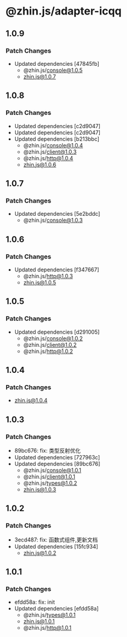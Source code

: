 # @zhin.js/adapter-icqq

## 1.0.9

### Patch Changes

- Updated dependencies [47845fb]
  - @zhin.js/console@1.0.5
  - zhin.js@1.0.7

## 1.0.8

### Patch Changes

- Updated dependencies [c2d9047]
- Updated dependencies [c2d9047]
- Updated dependencies [b213bbc]
  - @zhin.js/console@1.0.4
  - @zhin.js/client@1.0.3
  - @zhin.js/http@1.0.4
  - zhin.js@1.0.6

## 1.0.7

### Patch Changes

- Updated dependencies [5e2bddc]
  - @zhin.js/console@1.0.3

## 1.0.6

### Patch Changes

- Updated dependencies [f347667]
  - @zhin.js/http@1.0.3
  - zhin.js@1.0.5

## 1.0.5

### Patch Changes

- Updated dependencies [d291005]
  - @zhin.js/console@1.0.2
  - @zhin.js/client@1.0.2
  - @zhin.js/http@1.0.2

## 1.0.4

### Patch Changes

- zhin.js@1.0.4

## 1.0.3

### Patch Changes

- 89bc676: fix: 类型反射优化
- Updated dependencies [727963c]
- Updated dependencies [89bc676]
  - @zhin.js/console@1.0.1
  - @zhin.js/client@1.0.1
  - @zhin.js/types@1.0.2
  - zhin.js@1.0.3

## 1.0.2

### Patch Changes

- 3ecd487: fix: 函数式组件,更新文档
- Updated dependencies [15fc934]
  - zhin.js@1.0.2

## 1.0.1

### Patch Changes

- efdd58a: fix: init
- Updated dependencies [efdd58a]
  - @zhin.js/types@1.0.1
  - zhin.js@1.0.1
  - @zhin.js/http@1.0.1
